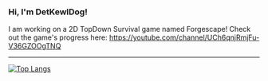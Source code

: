 ### Hi, I'm DetKewlDog!

I am working on a 2D TopDown Survival game named Forgescape!
Check out the game's progress here: https://youtube.com/channel/UCh6qnjRmjFu-V36GZOOgTNQ

<hr>

[![Top Langs](https://github-readme-stats.vercel.app/api/top-langs/?username=detkewldog&theme=nord)](https://github.com/anuraghazra/github-readme-stats)
